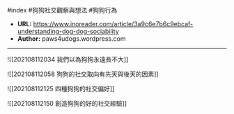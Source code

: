#index #狗狗社交觀察與想法 #狗狗行為 

- **URL:** https://www.inoreader.com/article/3a9c6e7b6c9ebcaf-understanding-dog-dog-sociability
- **Author:** paws4udogs.wordpress.com
---


![[202108112034 我們以為狗狗永遠長不大]]

![[202108112058 狗狗的社交取向有先天與後天的因素]]

![[202108112125 四種狗狗的社交偏好]]

![[202108112150 創造狗狗的好的社交經驗]]